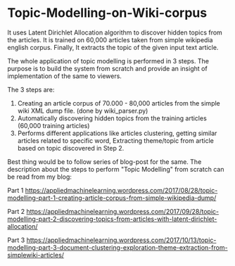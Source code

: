 # Topic-Modelling-on-Wiki-corpus
It uses Latent Dirichlet Allocation algorithm to discover hidden topics from the articles. It is trained on 60,000 articles taken from simple wikipedia english corpus. Finally, It extracts the topic of the given input text article. 

The whole application of topic modelling is performed in 3 steps. The purpose is to build the system from scratch and provide an insight of implementation of the same to viewers.

The 3 steps are:
1. Creating an article corpus of 70.000 - 80,000 articles from the simple wiki XML dump file. (done by wiki_parser.py)
2. Automatically discovering hidden topics from the training articles (60,000 training articles)
3. Performs different applications like articles clustering, getting similar articles related to specific word, Extracting theme/topic from article based on topic discovered in Step 2.

Best thing would be to follow series of blog-post for the same. The description about the steps to perform "Topic Modelling" from scratch can be read from my blog:

Part 1
https://appliedmachinelearning.wordpress.com/2017/08/28/topic-modelling-part-1-creating-article-corpus-from-simple-wikipedia-dump/

Part 2
https://appliedmachinelearning.wordpress.com/2017/09/28/topic-modelling-part-2-discovering-topics-from-articles-with-latent-dirichlet-allocation/

Part 3
https://appliedmachinelearning.wordpress.com/2017/10/13/topic-modelling-part-3-document-clustering-exploration-theme-extraction-from-simplewiki-articles/


